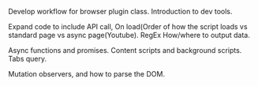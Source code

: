 Develop workflow for browser plugin class.
Introduction to dev tools.




Expand code to include API call, 
On load(Order of how the script loads vs standard page vs async page(Youtube).
RegEx
How/where to output data.

Async functions and promises.
Content scripts and background scripts.
Tabs query.  

Mutation observers, and how to parse the DOM.
